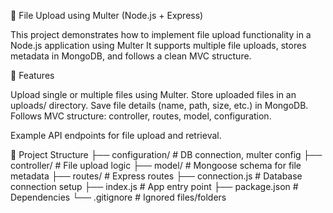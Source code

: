 📂 File Upload using Multer (Node.js + Express)

This project demonstrates how to implement file upload functionality in a Node.js application using Multer
It supports multiple file uploads, stores metadata in MongoDB, and follows a clean MVC structure.

🚀 Features

Upload single or multiple files using Multer.
Store uploaded files in an uploads/ directory.
Save file details (name, path, size, etc.) in MongoDB.
Follows MVC structure: controller, routes, model, configuration.

Example API endpoints for file upload and retrieval.

📁 Project Structure
├── configuration/      # DB connection, multer config
├── controller/         # File upload logic
├── model/              # Mongoose schema for file metadata
├── routes/             # Express routes
├── connection.js       # Database connection setup
├── index.js            # App entry point
├── package.json        # Dependencies
└── .gitignore          # Ignored files/folders
